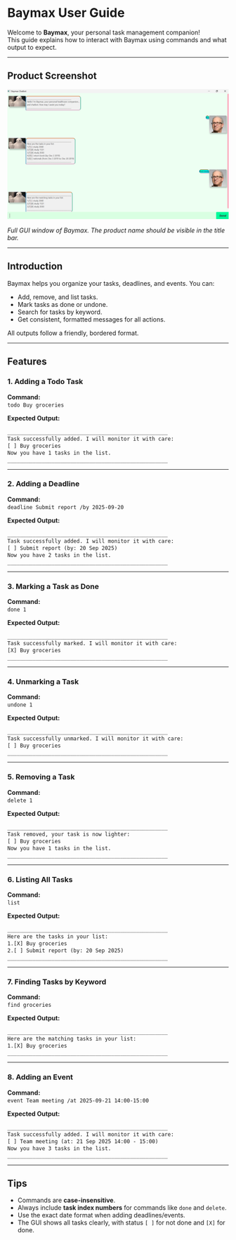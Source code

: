 # Baymax User Guide

Welcome to **Baymax**, your personal task management companion!  
This guide explains how to interact with Baymax using commands and what output to expect.

---

## Product Screenshot

![User Interface](Ui.png)

*Full GUI window of Baymax. The product name should be visible in the title bar.*

---

## Introduction

Baymax helps you organize your tasks, deadlines, and events. You can:

- Add, remove, and list tasks.
- Mark tasks as done or undone.
- Search for tasks by keyword.
- Get consistent, formatted messages for all actions.

All outputs follow a friendly, bordered format.

---

## Features

### 1. Adding a Todo Task

**Command:**  
`todo Buy groceries`

**Expected Output:**
````
___________________________________________________  
Task successfully added. I will monitor it with care:  
[ ] Buy groceries  
Now you have 1 tasks in the list.
___________________________________________________  

````
---
### 2. Adding a Deadline

**Command:**  
`deadline Submit report /by 2025-09-20`

**Expected Output:**
````
___________________________________________________  
Task successfully added. I will monitor it with care:  
[ ] Submit report (by: 20 Sep 2025)  
Now you have 2 tasks in the list.
___________________________________________________  
````
---

### 3. Marking a Task as Done

**Command:**  
`done 1`

**Expected Output:**
````
___________________________________________________  
Task successfully marked. I will monitor it with care:  
[X] Buy groceries
___________________________________________________  
````
---

### 4. Unmarking a Task

**Command:**  
`undone 1`

**Expected Output:**
````
___________________________________________________  
Task successfully unmarked. I will monitor it with care:  
[ ] Buy groceries
___________________________________________________  
````
---

### 5. Removing a Task

**Command:**  
`delete 1`

**Expected Output:**
````
___________________________________________________  
Task removed, your task is now lighter:  
[ ] Buy groceries  
Now you have 1 tasks in the list.
___________________________________________________  
````
---

### 6. Listing All Tasks

**Command:**  
`list`

**Expected Output:**
````
___________________________________________________  
Here are the tasks in your list:
1.[X] Buy groceries
2.[ ] Submit report (by: 20 Sep 2025)
___________________________________________________  
````
---

### 7. Finding Tasks by Keyword

**Command:**  
`find groceries`

**Expected Output:**
````
___________________________________________________  
Here are the matching tasks in your list:
1.[X] Buy groceries
___________________________________________________  
````
---

### 8. Adding an Event

**Command:**  
`event Team meeting /at 2025-09-21 14:00-15:00`

**Expected Output:**
````
___________________________________________________  
Task successfully added. I will monitor it with care:  
[ ] Team meeting (at: 21 Sep 2025 14:00 - 15:00)  
Now you have 3 tasks in the list.
___________________________________________________  
````
---

## Tips

- Commands are **case-insensitive**.
- Always include **task index numbers** for commands like `done` and `delete`.
- Use the exact date format when adding deadlines/events.
- The GUI shows all tasks clearly, with status `[ ]` for not done and `[X]` for done.

